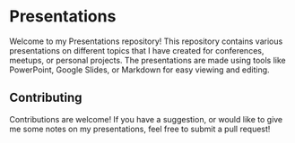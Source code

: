 # Presentations
Welcome to my Presentations repository! This repository contains various presentations on different topics that I have created for conferences, meetups, or personal projects. The presentations are made using tools like PowerPoint, Google Slides, or Markdown for easy viewing and editing.

## Contributing
Contributions are welcome! If you have a suggestion, or would like to give me some notes on my presentations, feel free to submit a pull request!